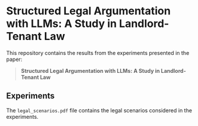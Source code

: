 # Structured Legal Argumentation with LLMs: A Study in Landlord-Tenant Law

This repository contains the results from the experiments presented in the paper:

> **Structured Legal Argumentation with LLMs: A Study in Landlord-Tenant Law**

## Experiments

The `legal_scenarios.pdf` file contains the legal scenarios considered in the experiments.
 
